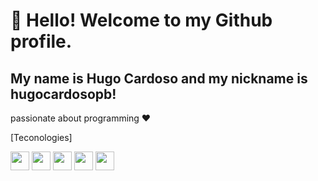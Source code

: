 # 👋 Hello! Welcome to my Github profile.
## My name is Hugo Cardoso and my nickname is hugocardosopb!


passionate about programming ♥ 


[Teconologies]


<img src="https://cdn.jsdelivr.net/gh/devicons/devicon@latest/icons/php/php-original.svg" width="30px" height="30px"/>
<img src="https://cdn.jsdelivr.net/gh/devicons/devicon/icons/javascript/javascript-original.svg" width="30px" height="30px"/>       
<img src="https://cdn.jsdelivr.net/gh/devicons/devicon/icons/html5/html5-original.svg" width="30px" height="30px"/>        
<img src="https://cdn.jsdelivr.net/gh/devicons/devicon/icons/react/react-original.svg" width="30px" height="30px"/>
<img src="https://cdn.jsdelivr.net/gh/devicons/devicon/icons/nodejs/nodejs-original.svg" width="30px" height="30px"/>

          
          
          

<!--
**hugocardosopb/hugocardosopb** is a ✨ _special_ ✨ repository because its `README.md` (this file) appears on your GitHub profile.

Here are some ideas to get you started:

- 🔭 I’m currently working on support IT
- 🌱 I’m currently learning REACT and Node JS
- 👯 I’m looking to collaborate on ...
- 🤔 I’m looking for help with ...
- 💬 Ask me about ...
- 📫 How to reach me: ...
- 😄 Pronouns: ...
- ⚡ Fun fact: ...
-->
